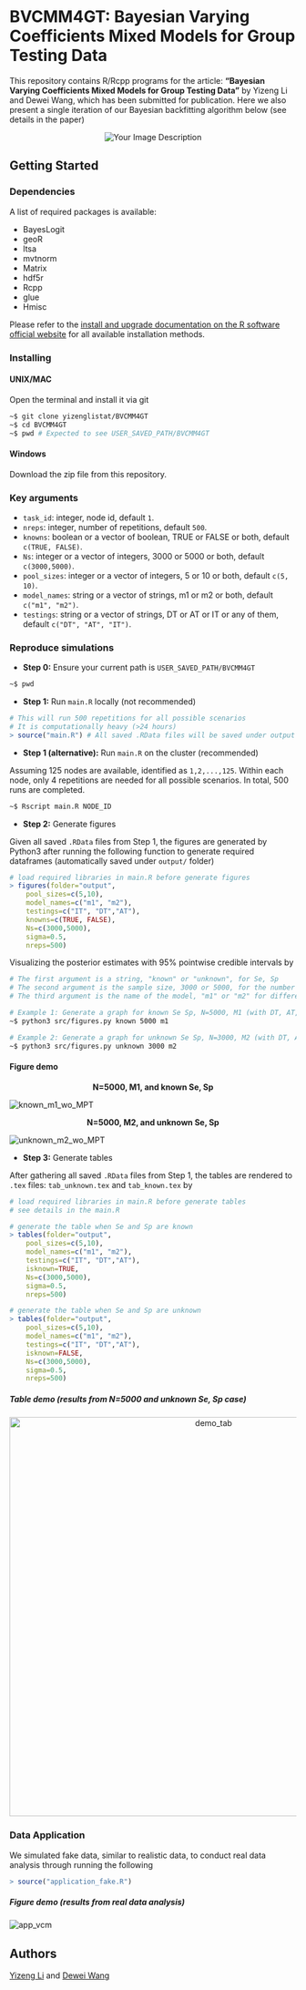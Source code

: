 # BVCMM4GT: Bayesian Varying Coefficients Mixed Models for Group Testing Data

This repository contains R/Rcpp programs for the article: **“Bayesian Varying Coefficients Mixed Models for Group Testing Data”** by Yizeng Li and Dewei Wang, which has been submitted for publication. Here we also present a single iteration of our Bayesian backfitting algorithm below (see details in the paper)

<p align="center">
  <img src="https://github.com/yizenglistat/BVCMM4GT/assets/43308957/6726276b-fe38-4ad0-95f4-7e0367c528d3" alt="Your Image Description">
</p>

## Getting Started

### Dependencies
A list of required packages is available:
- BayesLogit
- geoR
- ltsa
- mvtnorm
- Matrix
- hdf5r
- Rcpp
- glue
- Hmisc

Please refer to the [install and upgrade documentation on the R software official website](https://www.r-project.org/) for all available installation methods.

### Installing

#### UNIX/MAC
Open the terminal and install it via git
```sh
~$ git clone yizenglistat/BVCMM4GT
~$ cd BVCMM4GT
~$ pwd # Expected to see USER_SAVED_PATH/BVCMM4GT
```

#### Windows
Download the zip file from this repository.

### Key arguments
- `task_id`: integer, node id, default `1`.
- `nreps`: integer, number of repetitions, default `500`.
- `knowns`: boolean or a vector of boolean, TRUE or FALSE or both, default `c(TRUE, FALSE)`. 
- `Ns`: integer or a vector of integers, 3000 or 5000 or both, default `c(3000,5000)`.
- `pool_sizes`: integer or a vector of integers, 5 or 10 or both, default `c(5, 10)`.
- `model_names`: string or a vector of strings, m1 or m2 or both, default `c("m1", "m2")`.
- `testings`: string or a vector of strings, DT or AT or IT or any of them, default `c("DT", "AT", "IT")`.
  
### Reproduce simulations

- **Step 0:** Ensure your current path is `USER_SAVED_PATH/BVCMM4GT`
```sh
~$ pwd
```

- **Step 1:** Run `main.R` locally (not recommended)
```r
# This will run 500 repetitions for all possible scenarios
# It is computationally heavy (>24 hours)
> source("main.R") # All saved .RData files will be saved under output folders
```

- **Step 1 (alternative):** Run `main.R` on the cluster (recommended)
  
Assuming 125 nodes are available, identified as `1,2,...,125`. Within each node, only 4 repetitions are needed for all possible scenarios. In total, 500 runs are completed.
```sh
~$ Rscript main.R NODE_ID
``` 

- **Step 2:** Generate figures

Given all saved `.RData` files from Step 1, the figures are generated by Python3 after running the following function to generate required dataframes (automatically saved under `output/` folder)
```r
# load required libraries in main.R before generate figures
> figures(folder="output", 
	pool_sizes=c(5,10), 
	model_names=c("m1", "m2"),
	testings=c("IT", "DT","AT"),
	knowns=c(TRUE, FALSE), 
	Ns=c(3000,5000),
	sigma=0.5,
	nreps=500)
```
Visualizing the posterior estimates with 95% pointwise credible intervals by
```sh
# The first argument is a string, "known" or "unknown", for Se, Sp
# The second argument is the sample size, 3000 or 5000, for the number of individuals
# The third argument is the name of the model, "m1" or "m2" for different sets of functions in simulations

# Example 1: Generate a graph for known Se Sp, N=5000, M1 (with DT, AT, or IT and cj=5 or 10) 
~$ python3 src/figures.py known 5000 m1

# Example 2: Generate a graph for unknown Se Sp, N=3000, M2 (with DT, AT, or IT and cj=5 or 10) 
~$ python3 src/figures.py unknown 3000 m2
```

#### Figure demo

**<p align="center"> N=5000, M1, and known Se, Sp </p>**
![known_m1_wo_MPT](https://github.com/yizenglistat/BVCMM4GT/assets/43308957/273d095a-85e9-465e-a9c0-5cc14885860e)

**<p align="center"> N=5000, M2, and unknown Se, Sp </p>**
![unknown_m2_wo_MPT](https://github.com/yizenglistat/BVCMM4GT/assets/43308957/5a4d7b81-92a6-4890-a768-27b6d42b2391)

- **Step 3:** Generate tables
  
After gathering all saved `.RData` files from Step 1, the tables are rendered to `.tex` files: `tab_unknown.tex` and `tab_known.tex` by
```r
# load required libraries in main.R before generate tables
# see details in the main.R 

# generate the table when Se and Sp are known
> tables(folder="output", 
	pool_sizes=c(5,10), 
	model_names=c("m1", "m2"),
	testings=c("IT", "DT","AT"),
	isknown=TRUE,
	Ns=c(3000,5000),
	sigma=0.5,
	nreps=500)

# generate the table when Se and Sp are unknown
> tables(folder="output",
	pool_sizes=c(5,10),
	model_names=c("m1", "m2"),
	testings=c("IT", "DT","AT"),
	isknown=FALSE,
	Ns=c(3000,5000),
	sigma=0.5,
	nreps=500)
```
##### Table demo (results from N=5000 and unknown Se, Sp case)

<p align="center">
  <img width="701" alt="demo_tab" src="https://github.com/yizenglistat/BVCMM4GT/assets/43308957/b0065f47-edde-4aaa-abe4-b6ee7655cab6">
</p>

### Data Application
We simulated fake data, similar to realistic data, to conduct real data analysis through running the following
```r
> source("application_fake.R")
```

##### Figure demo (results from real data analysis)
![app_vcm](https://github.com/yizenglistat/BVCMM4GT/assets/43308957/73cb97f4-d1e2-4958-8d37-518fbd7eb117)

## Authors

[Yizeng Li](https://yizengli.com) and [Dewei Wang](https://sites.google.com/view/deweiwang)
